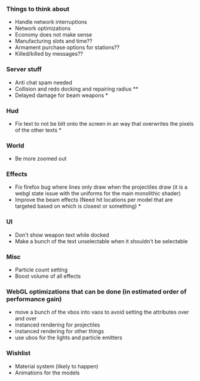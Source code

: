 ### Things to think about

- Handle network interruptions
- Network optimizations
- Economy does not make sense
- Manufacturing slots and time??
- Armament purchase options for stations??
- Killed/killed by messages??


### Server stuff

- Anti chat spam needed
- Collision and redo docking and repairing radius **
- Delayed damage for beam weapons *

### Hud

- Fix text to not be blit onto the screen in an way that overwrites the pixels of the other texts *

### World

- Be more zoomed out

### Effects

- Fix firefox bug where lines only draw when the projectiles draw (it is a webgl state issue with the uniforms for the main monolithic shader)
- Improve the beam effects (Need hit locations per model that are targeted based on which is closest or something) *

### UI

- Don't show weapon text while docked
- Make a bunch of the text unselectable when it shouldn't be selectable

### Misc

- Particle count setting
- Boost volume of all effects

### WebGL optimizations that can be done (in estimated order of performance gain)

- move a bunch of the vbos into vaos to avoid setting the attributes over and over
- instanced rendering for projectiles
- instanced rendering for other things
- use ubos for the lights and particle emitters

### Wishlist

- Material system (likely to happen)
- Animations for the models
